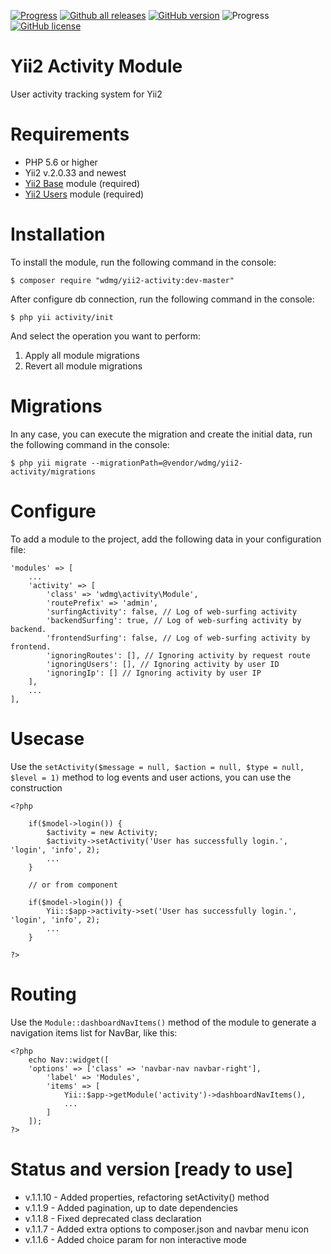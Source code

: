 [![Progress](https://img.shields.io/badge/required-Yii2_v2.0.33-blue.svg)](https://packagist.org/packages/yiisoft/yii2)
[![Github all releases](https://img.shields.io/github/downloads/wdmg/yii2-activity/total.svg)](https://GitHub.com/wdmg/yii2-activity/releases/)
[![GitHub version](https://badge.fury.io/gh/wdmg%2Fyii2-activity.svg)](https://github.com/wdmg/yii2-activity)
![Progress](https://img.shields.io/badge/ready_to_use-green.svg)
[![GitHub license](https://img.shields.io/github/license/wdmg/yii2-activity.svg)](https://github.com/wdmg/yii2-activity/blob/master/LICENSE)

# Yii2 Activity Module
User activity tracking system for Yii2

# Requirements 
* PHP 5.6 or higher
* Yii2 v.2.0.33 and newest
* [Yii2 Base](https://github.com/wdmg/yii2-base) module (required)
* [Yii2 Users](https://github.com/wdmg/yii2-users) module (required)

# Installation
To install the module, run the following command in the console:

`$ composer require "wdmg/yii2-activity:dev-master"`

After configure db connection, run the following command in the console:

`$ php yii activity/init`

And select the operation you want to perform:
  1) Apply all module migrations
  2) Revert all module migrations

# Migrations
In any case, you can execute the migration and create the initial data, run the following command in the console:

`$ php yii migrate --migrationPath=@vendor/wdmg/yii2-activity/migrations`

# Configure

To add a module to the project, add the following data in your configuration file:

    'modules' => [
        ...
        'activity' => [
            'class' => 'wdmg\activity\Module',
            'routePrefix' => 'admin',
            'surfingActivity': false, // Log of web-surfing activity
            'backendSurfing': true, // Log of web-surfing activity by backend.
            'frontendSurfing': false, // Log of web-surfing activity by frontend.
            'ignoringRoutes': [], // Ignoring activity by request route
            'ignoringUsers': [], // Ignoring activity by user ID
            'ignoringIp': [] // Ignoring activity by user IP
        ],
        ...
    ],

# Usecase
Use the `setActivity($message = null, $action = null, $type = null, $level = 1)` method to log events and user actions, you can use the construction

    <?php
    
        if($model->login()) {
            $activity = new Activity;
            $activity->setActivity('User has successfully login.', 'login', 'info', 2);
            ...
        }
        
        // or from component
        
        if($model->login()) {
            Yii::$app->activity->set('User has successfully login.', 'login', 'info', 2);
            ...
        }
        
    ?>


# Routing
Use the `Module::dashboardNavItems()` method of the module to generate a navigation items list for NavBar, like this:

    <?php
        echo Nav::widget([
        'options' => ['class' => 'navbar-nav navbar-right'],
            'label' => 'Modules',
            'items' => [
                Yii::$app->getModule('activity')->dashboardNavItems(),
                ...
            ]
        ]);
    ?>

# Status and version [ready to use]
* v.1.1.10 - Added properties, refactoring setActivity() method
* v.1.1.9 - Added pagination, up to date dependencies
* v.1.1.8 - Fixed deprecated class declaration
* v.1.1.7 - Added extra options to composer.json and navbar menu icon
* v.1.1.6 - Added choice param for non interactive mode